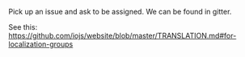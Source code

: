 Pick up an issue and ask to be assigned. We can be found in gitter.

See this:
https://github.com/iojs/website/blob/master/TRANSLATION.md#for-localization-groups
